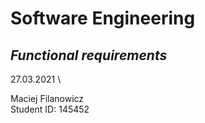 # Software Engineering
## _Functional requirements_
27.03.2021 \

Maciej Filanowicz \
Student ID: 145452
